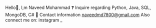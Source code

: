 Hello👋, I,m Naveed Mohammad 
❓ Inquire regarding Python, Java, SQL, MongoDB, C#
📧 Contact information naveedmd7800@gmail.com
Also connect me on:
instagram _

